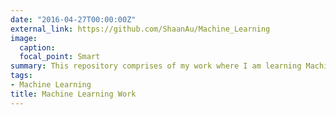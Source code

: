 ```yaml
---
date: "2016-04-27T00:00:00Z"
external_link: https://github.com/ShaanAu/Machine_Learning
image:
  caption: 
  focal_point: Smart
summary: This repository comprises of my work where I am learning Machine Learning, Deep Learning and Reinforcement Learning.
tags: 
- Machine Learning
title: Machine Learning Work
---
```

